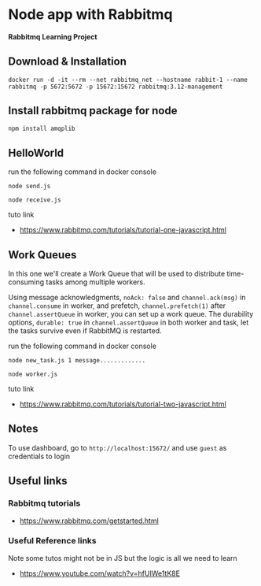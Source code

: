 # Node app with Rabbitmq

#### Rabbitmq Learning Project

## Download & Installation

```
docker run -d -it --rm --net rabbitmq_net --hostname rabbit-1 --name rabbitmq -p 5672:5672 -p 15672:15672 rabbitmq:3.12-management
```

## Install rabbitmq package for node

```
npm install amqplib
```

## HelloWorld

run the following command in docker console

```
node send.js
```

```
node receive.js
```

tuto link

- https://www.rabbitmq.com/tutorials/tutorial-one-javascript.html

## Work Queues

In this one we'll create a Work Queue that will be used to distribute time-consuming tasks among multiple workers.

Using message acknowledgments, `noAck: false` and `channel.ack(msg)` in `channel.consume` in worker, and prefetch, `channel.prefetch(1)` after `channel.assertQueue` in worker, you can set up a work queue. The durability options, `durable: true` in `channel.assertQueue` in both worker and task, let the tasks survive even if RabbitMQ is restarted.

run the following command in docker console

```
node new_task.js 1 message.............
```

```
node worker.js
```

tuto link

- https://www.rabbitmq.com/tutorials/tutorial-two-javascript.html

## Notes

To use dashboard, go to `http://localhost:15672/` and use `guest` as credentials to login

## Useful links

### Rabbitmq tutorials

- https://www.rabbitmq.com/getstarted.html

### Useful Reference links

Note some tutos might not be in JS but the logic is all we need to learn

- https://www.youtube.com/watch?v=hfUIWe1tK8E
